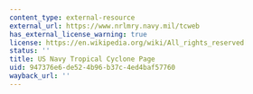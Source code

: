 ```yaml
---
content_type: external-resource
external_url: https://www.nrlmry.navy.mil/tcweb
has_external_license_warning: true
license: https://en.wikipedia.org/wiki/All_rights_reserved
status: ''
title: US Navy Tropical Cyclone Page
uid: 947376e6-de52-4b96-b37c-4ed4baf57760
wayback_url: ''
---
```

